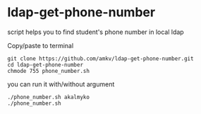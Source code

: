 # ldap-get-phone-number

script helps you to find student's phone number in local ldap
    
Copy/paste to terminal

    git clone https://github.com/amkv/ldap-get-phone-number.git
    cd ldap-get-phone-number
    chmode 755 phone_number.sh
    
you can run it with/without argument

    ./phone_number.sh akalmyko
    ./phone_number.sh
    


